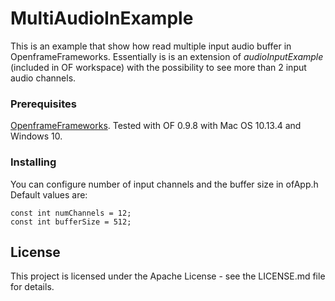 # MultiAudioInExample

This is an example that show how read multiple input audio buffer in OpenframeFrameworks. Essentially is is an extension of _audioInputExample_ (included in OF workspace) with the possibility to see more than 2 input audio channels.


### Prerequisites

[OpenframeFrameworks](http://openframeworks.cc/). Tested with OF 0.9.8 with Mac OS 10.13.4 and Windows 10.

### Installing

You can configure number of input channels and the buffer size in ofApp.h
Default values are:
```
const int numChannels = 12;
const int bufferSize = 512;
```

## License

This project is licensed under the Apache License - see the LICENSE.md file for details.
